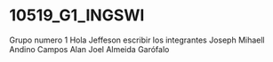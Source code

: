 # 10519_G1_INGSWI
Grupo numero 1
Hola Jeffeson escribir los integrantes
Joseph Mihaell Andino Campos 
Alan Joel Almeida Garófalo
